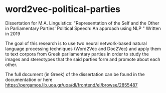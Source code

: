 # word2vec-political-parties
Dissertation for M.A. Linguistics: "Representation of the Self and the Other in Parliamentary Parties' Political Speech: An approach using NLP "
Written in 2019

The goal of this research is to use two neural network-based natural language processing techniques (Word2Vec and Doc2Vec) and apply them to text corpora from Greek parliamentary parties in order to study the images and stereotypes that the said parties form and promote about each other.

The full document (in Greek) of the dissertation can be found in the documentation or here https://pergamos.lib.uoa.gr/uoa/dl/frontend/el/browse/2855487
